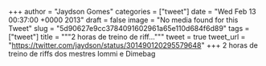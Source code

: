 
+++
author = "Jaydson Gomes"
categories = ["tweet"]
date = "Wed Feb 13 00:37:00 +0000 2013"
draft = false
image = "No media found for this Tweet"
slug = "5d90627e9cc3784091602961a65e110d684f6d89"
tags = ["tweet"]
title = """2 horas de treino de riff..."""
tweet = true
tweet_url = "https://twitter.com/jaydson/status/301490120295579648"
+++
2 horas de treino de riffs dos mestres Iommi e Dimebag
